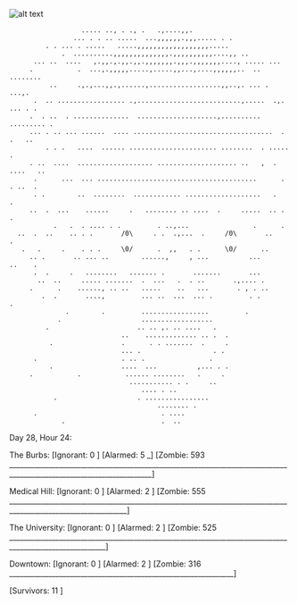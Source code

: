 ![alt text](https://github.com/7IBBE77S/CS273-final/blob/91573a80061608426a1acd9cb0a383f87adb64b2/Screen%20Recording%202023-12-20%20at%202.51.57%20AM.gif)

```
                  ..... .., . ., .   .,....,,.  
                ... . . .. .....  ...,,,,,,.,,,..... . .    
         . . ... . .....   .....,,,,,,,,,,,,,,,,,,.....
             .  ..........,,,,,,,,,,,,,,.,,,,,,,,,,....,, ..               
      ... ..  ....   ,.,,.,.,,.,,.,,,,,,,.,,,.,,,,,,,...., ..... ...      
     .           .  ...,.,,,,,.....,.....,,...,....,,,,,,..  .. ........   
          ..     .,.,...,,.,......,..................,,..,. ... .  ...,.            
      .  .. ................. .,..........................,.....  .,. ... . .   
     .  . ..  . ..............  ....................,..........   ......... .   
     ... . .. ... ......  .... ...................................  . .   ..    
         . . .   ....  ...... ...................... ........  . .....     .    
     . ..  ....  ................... .................... ..   ,  . ....   ..   
      .      ...  ... ........................................      . . ..  .   
      . .        ..  ........  ............ ...................   .     .       
     ..  .  ...    ......     .   ........ .. ....  .     .....  .. . .         
           .   .  . .... . .         . ..,...                .      .    
  ..  .  ..    .. . .       /0\     . .  .,...  .     /0\       ..     .
   .   .     .    . . .     \0/      .  ,,   . .      \0/      ..
     .. .       .. ... ..        ......,     , ...          ...       ..    .   
      .  .     .   ........   ....... .       .......       ...                 
       ..  ..     ..... .......  .  ...   .  . ..       .,.... .                
     .      .    ......, .. ..   .....    ..   ...       . , . ..               
        .  .       ....,         ... ..  ...  ... .         . .        .        
              .        .         .................         .                    
            .                    ..................                             
         .                      .. .. ,. .. ....   .                            
                            ..    ............. .. .  .                         
          .                 .      . . .......  .     .                         
                            ... .                  . .                          
      .                     . .. .                .                             
          .                 ....  ...          ,... . .                         
     .           .           ...... ........   .     .                          
                              ........... . .     ..                            
                                 .... . ..                                      
           .                    . ................                              
                                     ........ .                                 
      .                               . ....                                    
             .                        .  ..                         
```                     
  
Day 28, Hour 24:

The Burbs: [Ignorant: 0 ] [Alarmed: 5 _] [Zombie: 593 ______________________________________________________________________________________________________________________]

Medical Hill: [Ignorant: 0 ] [Alarmed: 2 ] [Zombie: 555 _______________________________________________________________________________________________________________]

The University: [Ignorant: 0 ] [Alarmed: 2 ] [Zombie: 525 _________________________________________________________________________________________________________]

Downtown: [Ignorant: 0 ] [Alarmed: 2 ] [Zombie: 316 _______________________________________________________________]

[Survivors: 11 ]
